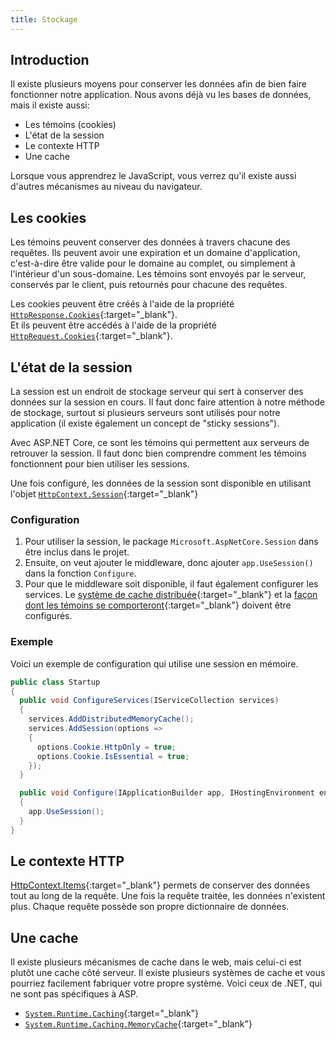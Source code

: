 ```yaml
---
title: Stockage
---
```


## Introduction
Il existe plusieurs moyens pour conserver les données afin de bien faire fonctionner notre application.
Nous avons déjà vu les bases de données, mais il existe aussi:
- Les témoins (cookies)
- L'état de la session
- Le contexte HTTP
- Une cache

Lorsque vous apprendrez le JavaScript, vous verrez qu'il existe aussi d'autres mécanismes au niveau du navigateur.

## Les cookies
Les témoins peuvent conserver des données à travers chacune des requêtes. Ils peuvent avoir une expiration et un domaine d'application, c'est-à-dire être valide pour le domaine au complet, ou simplement à l'intérieur d'un sous-domaine. Les témoins sont envoyés par le serveur, conservés par le client, puis retournés pour chacune des requêtes. 

Les cookies peuvent être créés à l'aide de la propriété [`HttpResponse.Cookies`](https://docs.microsoft.com/en-us/dotnet/api/microsoft.aspnetcore.http.iresponsecookies){:target="_blank"}.  
Et ils peuvent être accédés à l'aide de la propriété [`HttpRequest.Cookies`](https://docs.microsoft.com/en-us/dotnet/api/microsoft.aspnetcore.http.irequestcookiecollection){:target="_blank"}.



## L'état de la session
La session est un endroit de stockage serveur qui sert à conserver des données sur la session en cours. Il faut donc faire attention à notre méthode de stockage, surtout si plusieurs serveurs sont utilisés pour notre application (il existe également un concept de "sticky sessions").

Avec ASP.NET Core, ce sont les témoins qui permettent aux serveurs de retrouver la session. Il faut donc bien comprendre comment les témoins fonctionnent pour bien utiliser les sessions.

Une fois configuré, les données de la session sont disponible en utilisant l'objet [`HttpContext.Session`](https://docs.microsoft.com/en-us/dotnet/api/microsoft.aspnetcore.http.isession){:target="_blank"}

### Configuration

1. Pour utiliser la session, le package `Microsoft.AspNetCore.Session` dans être inclus dans le projet.
2. Ensuite, on veut ajouter le middleware, donc ajouter `app.UseSession()` dans la fonction `Configure`.
3. Pour que le middleware soit disponible, il faut également configurer les services. Le [système de cache distribuée](https://docs.microsoft.com/en-us/aspnet/core/performance/caching/distributed){:target="_blank"} et la [façon dont les témoins se comporteront](https://docs.microsoft.com/en-us/dotnet/api/microsoft.extensions.dependencyinjection.sessionservicecollectionextensions.addsession){:target="_blank"} doivent être configurés.


### Exemple

Voici un exemple de configuration qui utilise une session en mémoire.
```cs
public class Startup
{
  public void ConfigureServices(IServiceCollection services)
  {
    services.AddDistributedMemoryCache();
    services.AddSession(options =>
    {
      options.Cookie.HttpOnly = true;
      options.Cookie.IsEssential = true;
    });
  }

  public void Configure(IApplicationBuilder app, IHostingEnvironment env)
  {
    app.UseSession();
  }
}
```

## Le contexte HTTP
[HttpContext.Items](https://docs.microsoft.com/en-us/dotnet/api/microsoft.aspnetcore.http.httpcontext.items){:target="_blank"} permets de conserver des données tout au long de la requête. Une fois la requête traitée, les données n'existent plus. Chaque requête possède son propre dictionnaire de données.


## Une cache

Il existe plusieurs mécanismes de cache dans le web, mais celui-ci est plutôt une cache côté serveur. Il existe plusieurs systèmes de cache et vous pourriez facilement fabriquer votre propre système. Voici ceux de .NET, qui ne sont pas spécifiques à ASP.
- [`System.Runtime.Caching`](https://docs.microsoft.com/fr-ca/dotnet/api/system.runtime.caching){:target="_blank"}
- [`System.Runtime.Caching.MemoryCache`](https://docs.microsoft.com/fr-ca/dotnet/api/system.runtime.caching.memorycache){:target="_blank"}

